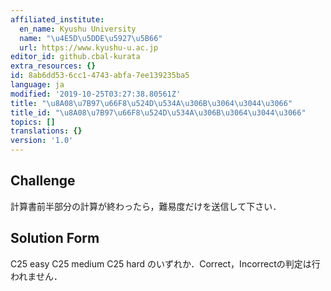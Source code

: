 ```yaml
---
affiliated_institute:
  en_name: Kyushu University
  name: "\u4E5D\u5DDE\u5927\u5B66"
  url: https://www.kyushu-u.ac.jp
editor_id: github.cbal-kurata
extra_resources: {}
id: 8ab6dd53-6cc1-4743-abfa-7ee139235ba5
language: ja
modified: '2019-10-25T03:27:38.80561Z'
title: "\u8A08\u7B97\u66F8\u524D\u534A\u306B\u3064\u3044\u3066"
title_id: "\u8A08\u7B97\u66F8\u524D\u534A\u306B\u3064\u3044\u3066"
topics: []
translations: {}
version: '1.0'
---
```


## Challenge
計算書前半部分の計算が終わったら，難易度だけを送信して下さい．


## Solution Form

C25 easy
C25 medium
C25 hard
のいずれか．Correct，Incorrectの判定は行われません．



